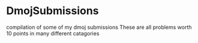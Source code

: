 # DmojSubmissions
compilation of some of my dmoj submissions
These are all problems worth 10 points in many different catagories
